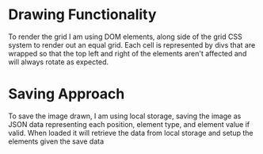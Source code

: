 # Drawing Functionality

To render the grid I am using DOM elements, along side of the grid CSS system to render out an equal grid. Each cell is represented by
divs that are wrapped so that the top left and right of the elements aren't affected and will always rotate as expected.

# Saving Approach

To save the image drawn, I am using local storage, saving the image as JSON data representing each position, element type, and element value if valid. When loaded it will retrieve the data from local storage and setup the elements given the save data
